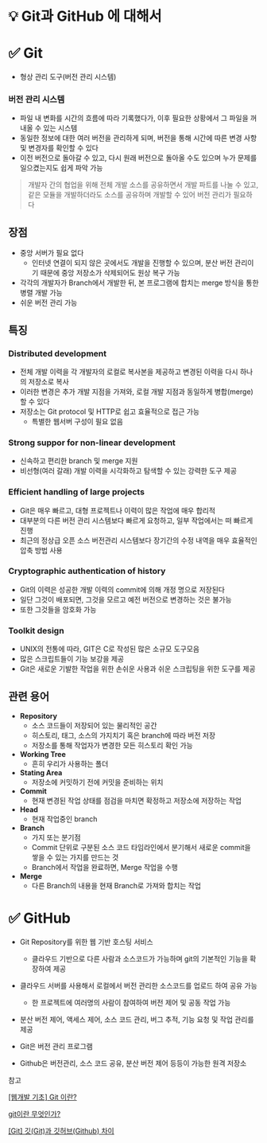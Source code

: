 # 💡 Git과 GitHub 에 대해서

# ✅ Git

- 형상 관리 도구(버전 관리 시스템)

### 버전 관리 시스템

- 파일 내 변화를 시간의 흐름에 따라 기록했다가, 이후 필요한 상황에서 그 파일을 꺼내올 수 있는 시스템
- 동일한 정보에 대한 여러 버전을 관리하게 되며, 버전을 통해 시간에 따른 변경 사항 및 변경자를 확인할 수 있다
- 이전 버전으로 돌아갈 수 있고, 다시 원래 버전으로 돌아올 수도 있으며 누가 문제를 일으켰는지도 쉽게 파악 가능

> 개발자 간의 협업을 위해 전체 개발 소스를 공유하면서 개발 파트를 나눌 수 있고, 같은 모듈을 개발하더라도 소스를 공유하며 개발할 수 있어 버전 관리가 필요하다
> 

## 장점

- 중앙 서버가 필요 없다
    - 인터넷 연결이 되지 않은 곳에서도 개발을 진행할 수 있으며, 분산 버전 관리이기 때문에 중앙 저장소가 삭제되어도 원상 복구 가능
- 각각의 개발자가 Branch에서 개발한 뒤, 본 프로그램에 합치는 merge 방식을 통한 병렬 개발 가능
- 쉬운 버전 관리 가능

## 특징

### Distributed development

- 전체 개발 이력을 각 개발자의 로컬로 복사본을 제공하고 변경된 이력을 다시 하나의 저장소로 복사
- 이러한 변경은 추가 개발 지점을 가져와, 로컬 개발 지점과 동일하게 병합(merge)할 수 있다
- 저장소는 Git protocol 및 HTTP로 쉽고 효율적으로 접근 가능
    - 특별한 웹서버 구성이 필요 없음

### Strong suppor for non-linear development

- 신속하고 편리한 branch 및 merge 지원
- 비선형(여러 갈래) 개발 이력을 시각화하고 탐색할 수 있는 강력한 도구 제공

### Efficient handling of large projects

- Git은 매우 빠르고, 대형 프로젝트나 이력이 많은 작업에 매우 합리적
- 대부분의 다른 버전 관리 시스템보다 빠르게 요청하고, 일부 작업에서는 떠 빠르게 진행
- 최근의 정상급 오픈 소스 버전관리 시스템보다 장기간의 수정 내역을 매우 효율적인 압축 방법 사용

### **Cryptographic authentication of history**

- Git의 이력은 성공한 개발 이력의 commit에 의해 개정 명으로 저장된다
- 일단 그것이 배포되면, 그것을 모르고 예전 버전으로 변경하는 것은 불가능
- 또한 그것들을 암호화 가능

### Toolkit design

- UNIX의 전통에 따라, GIT은 C로 작성된 많은 소규모 도구모음
- 많은 스크립트들이 기능 보강을 제공
- Git은 새로운 기발한 작업을 위한 손쉬운 사용과 쉬운 스크립팅을 위한 도구를 제공

## 관련 용어

- ************************Repository************************
    - 소스 코드들이 저장되어 있는 물리적인 공간
    - 히스토리, 태그, 소스의 가지치기 혹은 branch에 따라 버전 저장
    - 저장소를 통해 작업자가 변경한 모든 히스토리 확인 가능
- **************************Working Tree**************************
    - 흔히 우리가 사용하는 폴더
- ************************Stating Area************************
    - 저장소에 커밋하기 전에 커밋을 준비하는 위치
- ************Commit************
    - 현재 변경된 작업 상태를 점검을 마치면 확정하고 저장소에 저장하는 작업
- **Head**
    - 현재 작업중인 branch
- ************Branch************
    - 가지 또는 분기점
    - Commit 단위로 구분된 소스 코드 타임라인에서 분기해서 새로운 commit을 쌓을 수 있는 가지를 만드는 것
    - Branch에서 작업을 완료하면, Merge 작업을 수행
- **Merge**
    - 다른 Branch의 내용을 현재 Branch로 가져와 합치는 작업

# ✅ GitHub

- Git Repository를 위한 웹 기반 호스팅 서비스
    - 클라우드 기반으로 다른 사람과 소스코드가 가능하며 git의 기본적인 기능을 확장하여 제공
- 클라우드 서버를 사용해서 로컬에서 버전 관리한 소스코드를 업로드 하여 공유 가능
    - 한 프로젝트에 여러명의 사람이 참여하여 버전 제어 및 공동 작업 가능
- 분산 버전 제어, 액세스 제어, 소스 코드 관리, 버그 추적, 기능 요청 및 작업 관리를 제공

- Git은 버전 관리 프로그램
- Github은 버전관리, 소스 코드 공유, 분산 버전 제어 등등이 가능한 원격 저장소

참고

[[웹개발 기초] Git 이란?](https://goddaehee.tistory.com/91)

[git이란 무엇인가?](https://velog.io/@hxyxneee/git%EC%9D%B4%EB%9E%80-%EB%AC%B4%EC%97%87%EC%9D%B8%EA%B0%80)

[[Git] 깃(Git)과 깃허브(Github) 차이](https://cocoon1787.tistory.com/723)

